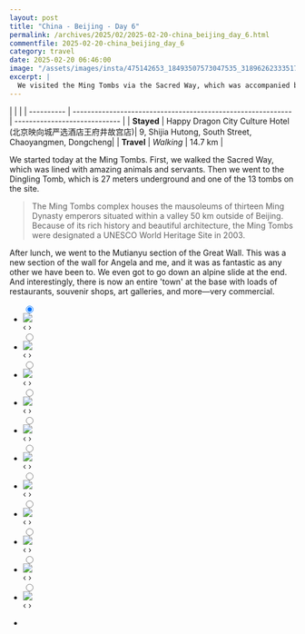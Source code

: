 ```yaml
---
layout: post
title: "China - Beijing - Day 6"
permalink: /archives/2025/02/2025-02-20-china_beijing_day_6.html
commentfile: 2025-02-20-china_beijing_day_6
category: travel
date: 2025-02-20 06:46:00
image: "/assets/images/insta/475142653_18493507573047535_3189626233351727881_n_18051796412135172.jpg"
excerpt: |
  We visited the Ming Tombs via the Sacred Way, which was accompanied by these amazing animals and servants. Then we went to the Dingling tomb, which is 27 meters underground, and then to the Mutianyu section of the Great Wall.
---
```


|            |                                                              |
| ---------- | ------------------------------------------------------------ | ----------------------------- |
| **Stayed** | Happy Dragon City Culture Hotel (北京映向城严选酒店王府井故宫店)| 9, Shijia Hutong, South Street, Chaoyangmen, Dongcheng|
| **Travel** | _Walking_ |      14.7 km    |


We started today at the Ming Tombs. First, we walked the Sacred Way, which was lined with amazing animals and servants. Then we went to the Dingling Tomb, which is 27 meters underground and one of the 13 tombs on the site.

> The Ming Tombs complex houses the mausoleums of thirteen Ming Dynasty emperors situated within a valley 50 km outside of Beijing. Because of its rich history and beautiful architecture, the Ming Tombs were designated a UNESCO World Heritage Site in 2003. 

After lunch, we went to the Mutianyu section of the Great Wall. This was a new section of the wall for Angela and me, and it was as fantastic as any other we have been to. We even got to go down an alpine slide at the end. And interestingly, there is now an entire 'town' at the base with loads of restaurants, souvenir shops, art galleries, and more—very commercial.


<ul class="slides">
    <input type="radio" name="radio-btn" id="img-1" checked="checked" />
    <li class="slide-container">
        <div class="slide">
          <a href="/assets/images/insta/480988703_18493507600047535_67664439257342067_n_18034990076237541.jpg"><img src="/assets/images/insta/480988703_18493507600047535_67664439257342067_n_18034990076237541.jpg" /></a>
        </div>
    <div class="nav">
      <label for="img-11" class="prev">&#x2039;</label>
      <label for="img-2" class="next">&#x203a;</label>
    </div>
    </li>
        <input type="radio" name="radio-btn" id="img-2"  />
    <li class="slide-container">
        <div class="slide">
          <a href="/assets/images/insta/480889278_18493507612047535_2391467451017609228_n_18096151288516583.jpg"><img src="/assets/images/insta/480889278_18493507612047535_2391467451017609228_n_18096151288516583.jpg" /></a>
        </div>
    <div class="nav">
      <label for="img-1" class="prev">&#x2039;</label>
      <label for="img-3" class="next">&#x203a;</label>
    </div>
    </li>
        <input type="radio" name="radio-btn" id="img-3"  />
    <li class="slide-container">
        <div class="slide">
          <a href="/assets/images/insta/480633524_18493507624047535_4491401718301977335_n_17939691713973240.jpg"><img src="/assets/images/insta/480633524_18493507624047535_4491401718301977335_n_17939691713973240.jpg" /></a>
        </div>
    <div class="nav">
      <label for="img-2" class="prev">&#x2039;</label>
      <label for="img-4" class="next">&#x203a;</label>
    </div>
    </li>
        <input type="radio" name="radio-btn" id="img-4"  />
    <li class="slide-container">
        <div class="slide">
          <a href="/assets/images/insta/480660054_18493507636047535_2741739931135378063_n_18092957707527251.jpg"><img src="/assets/images/insta/480660054_18493507636047535_2741739931135378063_n_18092957707527251.jpg" /></a>
        </div>
    <div class="nav">
      <label for="img-3" class="prev">&#x2039;</label>
      <label for="img-5" class="next">&#x203a;</label>
    </div>
    </li>
        <input type="radio" name="radio-btn" id="img-5"  />
    <li class="slide-container">
        <div class="slide">
          <a href="/assets/images/insta/480635728_18493507651047535_4594734415039956144_n_18111749476460121.jpg"><img src="/assets/images/insta/480635728_18493507651047535_4594734415039956144_n_18111749476460121.jpg" /></a>
        </div>
    <div class="nav">
      <label for="img-4" class="prev">&#x2039;</label>
      <label for="img-6" class="next">&#x203a;</label>
    </div>
    </li>
        <input type="radio" name="radio-btn" id="img-6"  />
    <li class="slide-container">
        <div class="slide">
          <a href="/assets/images/insta/481325633_18493507660047535_3249464161048268922_n_17895955974151219.jpg"><img src="/assets/images/insta/481325633_18493507660047535_3249464161048268922_n_17895955974151219.jpg" /></a>
        </div>
    <div class="nav">
      <label for="img-5" class="prev">&#x2039;</label>
      <label for="img-7" class="next">&#x203a;</label>
    </div>
    </li>
        <input type="radio" name="radio-btn" id="img-7"  />
    <li class="slide-container">
        <div class="slide">
          <a href="/assets/images/insta/480539143_18493507669047535_1658113604630807124_n_18082190095554913.jpg"><img src="/assets/images/insta/480539143_18493507669047535_1658113604630807124_n_18082190095554913.jpg" /></a>
        </div>
    <div class="nav">
      <label for="img-6" class="prev">&#x2039;</label>
      <label for="img-8" class="next">&#x203a;</label>
    </div>
    </li>
        <input type="radio" name="radio-btn" id="img-8"  />
    <li class="slide-container">
        <div class="slide">
          <a href="/assets/images/insta/481128036_18493507681047535_5600136995182972565_n_18076240240734000.jpg"><img src="/assets/images/insta/481128036_18493507681047535_5600136995182972565_n_18076240240734000.jpg" /></a>
        </div>
    <div class="nav">
      <label for="img-7" class="prev">&#x2039;</label>
      <label for="img-9" class="next">&#x203a;</label>
    </div>
    </li>
        <input type="radio" name="radio-btn" id="img-9"  />
    <li class="slide-container">
        <div class="slide">
          <a href="/assets/images/insta/481167147_18493507699047535_4545008698784318563_n_18071936560811184.jpg"><img src="/assets/images/insta/481167147_18493507699047535_4545008698784318563_n_18071936560811184.jpg" /></a>
        </div>
    <div class="nav">
      <label for="img-8" class="prev">&#x2039;</label>
      <label for="img-10" class="next">&#x203a;</label>
    </div>
    </li>
        <input type="radio" name="radio-btn" id="img-10"  />
    <li class="slide-container">
        <div class="slide">
          <a href="/assets/images/insta/481155239_18493507690047535_6367654251838995918_n_18489004201056662.jpg"><img src="/assets/images/insta/481155239_18493507690047535_6367654251838995918_n_18489004201056662.jpg" /></a>
        </div>
    <div class="nav">
      <label for="img-9" class="prev">&#x2039;</label>
      <label for="img-11" class="next">&#x203a;</label>
    </div>
    </li>
    
 <input type="radio" name="radio-btn" id="img-11" />
 <li class="slide-container">
 <div class="slide">
 <a href="/assets/images/insta/475142653_18493507573047535_3189626233351727881_n_18051796412135172.jpg"><img src="/assets/images/insta/475142653_18493507573047535_3189626233351727881_n_18051796412135172.jpg" /></a>
 </div>
 <div class="nav">
 <label for="img-10" class="prev">&#x2039;</label>
 <label for="img-1" class="next">&#x203a;</label>
 </div>
 </li>
      
<li class="nav-dots">
      <label for="img-1" class="nav-dot" id="img-dot-1"></label>
      <label for="img-2" class="nav-dot" id="img-dot-2"></label>
      <label for="img-3" class="nav-dot" id="img-dot-3"></label>
      <label for="img-4" class="nav-dot" id="img-dot-4"></label>
      <label for="img-5" class="nav-dot" id="img-dot-5"></label>
      <label for="img-6" class="nav-dot" id="img-dot-6"></label>
      <label for="img-7" class="nav-dot" id="img-dot-7"></label>
      <label for="img-8" class="nav-dot" id="img-dot-8"></label>
      <label for="img-9" class="nav-dot" id="img-dot-9"></label>
      <label for="img-10" class="nav-dot" id="img-dot-10"></label>

 <label for="img-11" class="nav-dot" id="img-dot-11"></label>

</li>
</ul>        
             

    